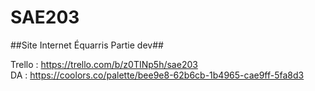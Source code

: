 # SAE203
##Site Internet Équarris Partie dev##

Trello : https://trello.com/b/z0TINp5h/sae203  
DA : https://coolors.co/palette/bee9e8-62b6cb-1b4965-cae9ff-5fa8d3

